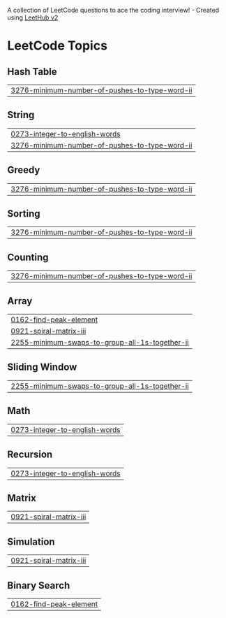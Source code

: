 A collection of LeetCode questions to ace the coding interview! - Created using [LeetHub v2](https://github.com/arunbhardwaj/LeetHub-2.0)
<!---LeetCode Topics Start-->
# LeetCode Topics
## Hash Table
|  |
| ------- |
| [3276-minimum-number-of-pushes-to-type-word-ii](https://github.com/ThapaVinay/LeetCode/tree/master/3276-minimum-number-of-pushes-to-type-word-ii) |
## String
|  |
| ------- |
| [0273-integer-to-english-words](https://github.com/ThapaVinay/LeetCode/tree/master/0273-integer-to-english-words) |
| [3276-minimum-number-of-pushes-to-type-word-ii](https://github.com/ThapaVinay/LeetCode/tree/master/3276-minimum-number-of-pushes-to-type-word-ii) |
## Greedy
|  |
| ------- |
| [3276-minimum-number-of-pushes-to-type-word-ii](https://github.com/ThapaVinay/LeetCode/tree/master/3276-minimum-number-of-pushes-to-type-word-ii) |
## Sorting
|  |
| ------- |
| [3276-minimum-number-of-pushes-to-type-word-ii](https://github.com/ThapaVinay/LeetCode/tree/master/3276-minimum-number-of-pushes-to-type-word-ii) |
## Counting
|  |
| ------- |
| [3276-minimum-number-of-pushes-to-type-word-ii](https://github.com/ThapaVinay/LeetCode/tree/master/3276-minimum-number-of-pushes-to-type-word-ii) |
## Array
|  |
| ------- |
| [0162-find-peak-element](https://github.com/ThapaVinay/LeetCode/tree/master/0162-find-peak-element) |
| [0921-spiral-matrix-iii](https://github.com/ThapaVinay/LeetCode/tree/master/0921-spiral-matrix-iii) |
| [2255-minimum-swaps-to-group-all-1s-together-ii](https://github.com/ThapaVinay/LeetCode/tree/master/2255-minimum-swaps-to-group-all-1s-together-ii) |
## Sliding Window
|  |
| ------- |
| [2255-minimum-swaps-to-group-all-1s-together-ii](https://github.com/ThapaVinay/LeetCode/tree/master/2255-minimum-swaps-to-group-all-1s-together-ii) |
## Math
|  |
| ------- |
| [0273-integer-to-english-words](https://github.com/ThapaVinay/LeetCode/tree/master/0273-integer-to-english-words) |
## Recursion
|  |
| ------- |
| [0273-integer-to-english-words](https://github.com/ThapaVinay/LeetCode/tree/master/0273-integer-to-english-words) |
## Matrix
|  |
| ------- |
| [0921-spiral-matrix-iii](https://github.com/ThapaVinay/LeetCode/tree/master/0921-spiral-matrix-iii) |
## Simulation
|  |
| ------- |
| [0921-spiral-matrix-iii](https://github.com/ThapaVinay/LeetCode/tree/master/0921-spiral-matrix-iii) |
## Binary Search
|  |
| ------- |
| [0162-find-peak-element](https://github.com/ThapaVinay/LeetCode/tree/master/0162-find-peak-element) |
<!---LeetCode Topics End-->